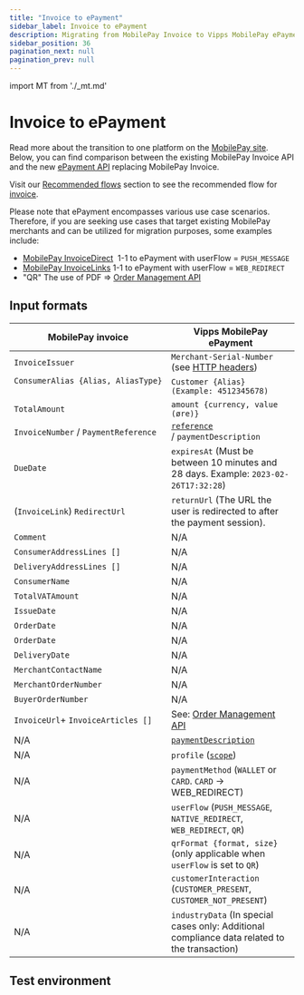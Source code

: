 ```yaml
---
title: "Invoice to ePayment"
sidebar_label: Invoice to ePayment
description: Migrating from MobilePay Invoice to Vipps MobilePay ePayment.
sidebar_position: 36
pagination_next: null
pagination_prev: null
---
```


import MT from './_mt.md'

# Invoice to ePayment

Read more about the transition to one platform on the [MobilePay site](https://developer.mobilepay.dk/docs/invoice/transition-to-one-platform).
Below, you can find comparison between the existing MobilePay Invoice API and the new [ePayment API](/docs/APIs/epayment-api) replacing MobilePay Invoice.

Visit our [Recommended flows](https://developer.vippsmobilepay.com/docs/solutions/) section to see the recommended flow for [invoice](/docs/solutions/invoice-through-epayments/).

Please note that ePayment encompasses various use case scenarios. Therefore, if you are seeking use cases that target existing MobilePay merchants and can be utilized for migration purposes, some examples include:

* [MobilePay InvoiceDirect](https://developer.mobilepay.dk/docs/invoice/api-endpoint-reference#invoicedirect)  1-1 to ePayment with userFlow = `PUSH_MESSAGE`
* [MobilePay InvoiceLinks](https://developer.mobilepay.dk/docs/invoice/api-endpoint-reference#invoicelink) 1-1 to ePayment with userFlow = `WEB_REDIRECT`
* "QR" The use of PDF => [Order Management API](https://developer.vippsmobilepay.com/docs/APIs/order-management-api/)

## Input formats

| MobilePay invoice                    | Vipps MobilePay ePayment                                                                      |
|--------------------------------------|-------------------------------------------------------------------------------------------------|
| `InvoiceIssuer​`                      | `Merchant-Serial-Number` (see [HTTP headers](https://developer.vippsmobilepay.com/docs/knowledge-base/http-headers/))                                                   ​ |
| `ConsumerAlias {Alias, AliasType}`  ​ | `Customer {Alias} (Example: 4512345678)`                                                        |
| `TotalAmount​`                        | `amount {currency, value (øre)}​`                                                                 |
| `InvoiceNumber` / `PaymentReference​` | [`reference`](https://developer.vippsmobilepay.com/docs/knowledge-base/orderid) / `paymentDescription`                                                             ​ |
| `DueDate​`                            | `expiresAt` (Must be between 10 minutes and 28 days. Example: `2023-02-26T17:32:28`)​                                    |
| (`InvoiceLink`) `RedirectUrl`       ​ | `returnUrl` (The URL the user is redirected to after the payment session).​                      |
| `Comment​`                            | N/A |
| `ConsumerAddressLines []`            | N/A |
| `DeliveryAddressLines []`            | N/A |
| `ConsumerName​`                       | N/A |
| `TotalVATAmount​`                     | N/A |
| `IssueDate`                          | N/A |
| `OrderDate`                          | N/A |
| `OrderDate`                          | N/A |
| `DeliveryDate​`                       | N/A |
| `MerchantContactName`                | N/A |
| `MerchantOrderNumber`                | N/A |
| `BuyerOrderNumber​`                   | N/A |
| `InvoiceUrl`+ `InvoiceArticles []`​   | See: [Order Management API](https://developer.vippsmobilepay.com/docs/APIs/order-management-api) |
| N/A                                  ​ | [`paymentDescription​`](https://developer.vippsmobilepay.com/docs/knowledge-base/transactiontext/)                                                                             |
| N/A                                    | `profile` ([`scope`](https://developer.vippsmobilepay.com/docs/APIs/userinfo-api/#scope))​                                                                               |
| N/A                                  ​ | `paymentMethod` (`WALLET` or `CARD`. `CARD` → WEB_REDIRECT)​                                    |
| N/A                                    | `userFlow` (`PUSH_MESSAGE`, `NATIVE_REDIRECT`, `WEB_REDIRECT`, `QR`)                           ​ |
| N/A                                    | `qrFormat {format, size}` (only applicable when `userFlow` is set to `QR`)                         ​ |
| N/A                                    | `customerInteraction` (`CUSTOMER_PRESENT`, `CUSTOMER_NOT_PRESENT`)​                              |
| N/A                                    | `industryData` (In special cases only: Additional compliance data related to the transaction)​                          |

## Test environment

<MT />
